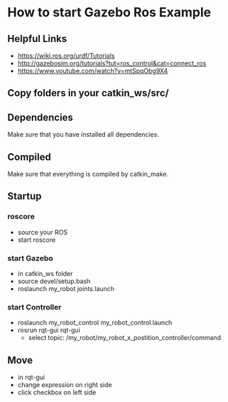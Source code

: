 # How to start Gazebo Ros Example

## Helpful Links
- https://wiki.ros.org/urdf/Tutorials
- http://gazebosim.org/tutorials?tut=ros_control&cat=connect_ros
- https://www.youtube.com/watch?v=mtSpqObg9X4

## Copy folders in your catkin_ws/src/

## Dependencies
Make sure that you have installed all dependencies.

## Compiled
Make sure that everything is compiled by catkin_make.

## Startup
### roscore
- source your ROS
- start roscore
### start Gazebo
- in catkin_ws folder
- source devel/setup.bash
- roslaunch my_robot joints.launch
### start Controller
- roslaunch my_robot_control my_robot_control.launch
- rosrun rqt-gui rqt-gui
  - select topic: /my_robot/my_robot_x_postition_controller/command

## Move
- in rqt-gui
- change expression on right side
- click checkbox on left side
